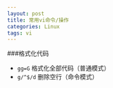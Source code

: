 ```yaml
---
layout: post
title: 常用vi命令/操作
categories: Linux
tags: vi
---
```


###格式化代码
- `gg=G` 格式化全部代码（普通模式）
- `g/^$/d` 删除空行（命令模式）
